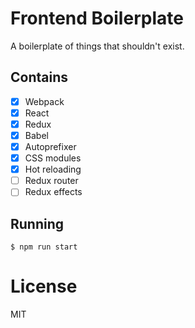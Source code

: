 
# Frontend Boilerplate

A boilerplate of things that shouldn't exist.

## Contains

- [x] Webpack
- [x] React
- [x] Redux
- [x] Babel
- [x] Autoprefixer
- [x] CSS modules
- [x] Hot reloading
- [ ] Redux router
- [ ] Redux effects

## Running

```
$ npm run start
```

# License

MIT